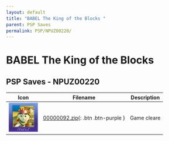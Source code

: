 ```yaml
---
layout: default
title: "BABEL The King of the Blocks "
parent: PSP Saves
permalink: PSP/NPUZ00220/
---
```

# BABEL The King of the Blocks 

## PSP Saves - NPUZ00220

| Icon | Filename | Description |
|------|----------|-------------|
| ![BABEL The King of the Blocks ](ICON0.PNG) | [00000092.zip](00000092.zip){: .btn .btn-purple } | Game cleare |
